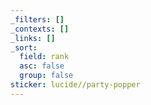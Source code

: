 ```yaml
---
_filters: []
_contexts: []
_links: []
_sort:
  field: rank
  asc: false
  group: false
sticker: lucide//party-popper
---
```

